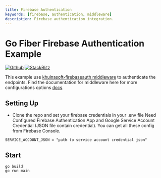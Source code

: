 ```yaml
---
title: Firebase Authentication
keywords: [firebase, authentication, middleware]
description: Firebase authentication integration.
---
```


# Go Fiber Firebase Authentication Example

[![Github](https://img.shields.io/static/v1?label=&message=Github&color=2ea44f&style=for-the-badge&logo=github)](https://github.com/khulnasoft/recipes/tree/master/firebase-auth) [![StackBlitz](https://img.shields.io/static/v1?label=&message=StackBlitz&color=2ea44f&style=for-the-badge&logo=StackBlitz)](https://stackblitz.com/github/khulnasoft/recipes/tree/master/firebase-auth)

This example use [khulnasoft-firebaseauth middleware](https://github.com/sacsand/khulnasoft-firebaseauth) to authenticate the endpoints. Find the documentation for middleware here for more configurations options [docs](https://github.com/sacsand/khulnasoft-firebaseauth)

## Setting Up

* Clone the repo and set your firebase credentials in your .env file
 Need Configured Firebase Authentication App and Google Service Account Credential (JSON file contain credential). You can get all these config from Firebase Console.

```
SERVICE_ACCOUNT_JSON = "path to service account credential json"
```

## Start
```
go build
go run main
```
